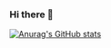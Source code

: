 ### Hi there 👋
[![Anurag's GitHub stats](https://github-readme-stats.vercel.app/api?username=malenamorgensen&show_icons=true&theme=radical)](https://github.com/malenamorgensen/github-readme-stats)

<!--
**MalenaMorgensen/MalenaMorgensen** is a ✨ _special_ ✨ repository because its `README.md` (this file) appears on your GitHub profile.

Here are some ideas to get you started:

- 🔭 I’m currently working on ...
- 🌱 I’m currently learning ...
- 👯 I’m looking to collaborate on ...
- 🤔 I’m looking for help with ...
- 💬 Ask me about ...
- 📫 How to reach me: ...
- 😄 Pronouns: ...
- ⚡ Fun fact: ...
-->
